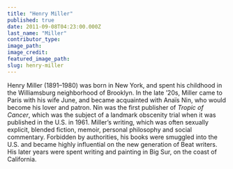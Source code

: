 ```yaml
---
title: "Henry Miller"
published: true
date: 2011-09-08T04:23:00.000Z
last_name: "Miller"
contributor_type:
image_path:
image_credit:
featured_image_path:
slug: henry-miller
---
```


Henry Miller (1891–1980) was born in New York, and spent his childhood in the Williamsburg neighborhood of Brooklyn. In the late ’20s, Miller came to Paris with his wife June, and became acquainted with Anaïs Nin, who would become his lover and patron. Nin was the first publisher of _Tropic of Cancer_, which was the subject of a landmark obscenity trial when it was published in the U.S. in 1961. Miller’s writing, which was often sexually explicit, blended fiction, memoir, personal philosophy and social commentary. Forbidden by authorities, his books were smuggled into the U.S. and became highly influential on the new generation of Beat writers. His later years were spent writing and painting in Big Sur, on the coast of California.


